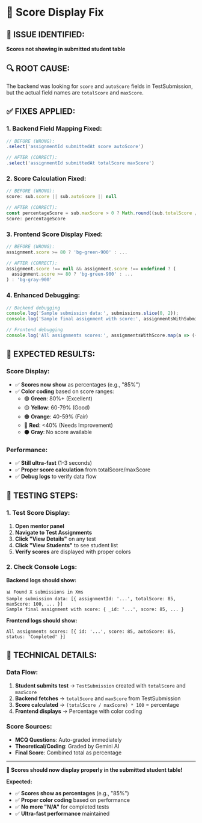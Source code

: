 # 🎯 Score Display Fix

## **🚨 ISSUE IDENTIFIED:**
**Scores not showing in submitted student table**

## **🔍 ROOT CAUSE:**
The backend was looking for `score` and `autoScore` fields in TestSubmission, but the actual field names are `totalScore` and `maxScore`.

## **✅ FIXES APPLIED:**

### **1. Backend Field Mapping Fixed:**
```javascript
// BEFORE (WRONG):
.select('assignmentId submittedAt score autoScore')

// AFTER (CORRECT):
.select('assignmentId submittedAt totalScore maxScore')
```

### **2. Score Calculation Fixed:**
```javascript
// BEFORE (WRONG):
score: sub.score || sub.autoScore || null

// AFTER (CORRECT):
const percentageScore = sub.maxScore > 0 ? Math.round((sub.totalScore / sub.maxScore) * 100) : 0;
score: percentageScore
```

### **3. Frontend Score Display Fixed:**
```javascript
// BEFORE (WRONG):
assignment.score >= 80 ? 'bg-green-900' : ...

// AFTER (CORRECT):
assignment.score !== null && assignment.score !== undefined ? (
  assignment.score >= 80 ? 'bg-green-900' : ...
) : 'bg-gray-900'
```

### **4. Enhanced Debugging:**
```javascript
// Backend debugging
console.log('Sample submission data:', submissions.slice(0, 2));
console.log('Sample final assignment with score:', assignmentsWithSubmissions.find(a => a.score !== null && a.score !== undefined));

// Frontend debugging
console.log('All assignments scores:', assignmentsWithScore.map(a => ({ id: a._id, score: a.score, autoScore: a.autoScore, status: a.status })));
```

## **🎯 EXPECTED RESULTS:**

### **Score Display:**
- ✅ **Scores now show** as percentages (e.g., "85%")
- ✅ **Color coding** based on score ranges:
  - 🟢 **Green**: 80%+ (Excellent)
  - 🟡 **Yellow**: 60-79% (Good)
  - 🟠 **Orange**: 40-59% (Fair)
  - 🔴 **Red**: <40% (Needs Improvement)
  - ⚫ **Gray**: No score available

### **Performance:**
- ✅ **Still ultra-fast** (1-3 seconds)
- ✅ **Proper score calculation** from totalScore/maxScore
- ✅ **Debug logs** to verify data flow

## **🧪 TESTING STEPS:**

### **1. Test Score Display:**
1. **Open mentor panel**
2. **Navigate to Test Assignments**
3. **Click "View Details"** on any test
4. **Click "View Students"** to see student list
5. **Verify scores** are displayed with proper colors

### **2. Check Console Logs:**
**Backend logs should show:**
```
📊 Found X submissions in Xms
Sample submission data: [{ assignmentId: '...', totalScore: 85, maxScore: 100, ... }]
Sample final assignment with score: { _id: '...', score: 85, ... }
```

**Frontend logs should show:**
```
All assignments scores: [{ id: '...', score: 85, autoScore: 85, status: 'Completed' }]
```

## **🔧 TECHNICAL DETAILS:**

### **Data Flow:**
1. **Student submits test** → `TestSubmission` created with `totalScore` and `maxScore`
2. **Backend fetches** → `totalScore` and `maxScore` from TestSubmission
3. **Score calculated** → `(totalScore / maxScore) * 100` = percentage
4. **Frontend displays** → Percentage with color coding

### **Score Sources:**
- **MCQ Questions**: Auto-graded immediately
- **Theoretical/Coding**: Graded by Gemini AI
- **Final Score**: Combined total as percentage

---

**🎉 Scores should now display properly in the submitted student table!**

**Expected:**
- ✅ **Scores show as percentages** (e.g., "85%")
- ✅ **Proper color coding** based on performance
- ✅ **No more "N/A"** for completed tests
- ✅ **Ultra-fast performance** maintained
